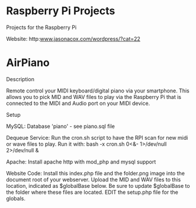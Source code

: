 Raspberry Pi Projects
=====================

Projects for the Raspberry Pi

Website: http:www.jasonacox.com/wordpress/?cat=22

AirPiano
========

Description

   Remote control your MIDI keyboard/digital piano via your smartphone.
   This allows you to pick MID and WAV files to play via the Raspberry Pi
   that is connected to the MIDI and Audio port on  your MIDI device.

Setup

   MySQL:  Database 'piano' - see piano.sql file

   Dequeue Service:  Run the cron.sh script to have the RPI scan for
       new midi or wave files to play.  Run it with:
              bash -x cron.sh 0<&- 1>/dev/null 2>/dev/null &

   Apache: Install apache http with mod_php and mysql support

   Website Code: Install this index.php file and the folder.png image
       into the document root of your webserver.  Upload the MID and WAV
       files to this location, indicated as $globalBase below.  Be sure to
       update $globalBase to the folder where these files are located.
	  EDIT the setup.php file for the globals.


